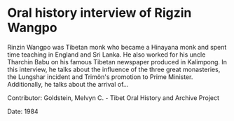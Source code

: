 # Oral history interview of Rigzin Wangpo  
Rinzin Wangpo was Tibetan monk who became a Hinayana monk and spent time teaching in England and Sri Lanka. He also worked for his uncle Tharchin Babu on his famous Tibetan newspaper produced in Kalimpong. In this interview, he talks about the influence of the three great monasteries, the Lungshar incident and Trimön's promotion to Prime Minister. Additionally, he talks about the arrival of... 

Contributor: Goldstein, Melvyn C. - Tibet Oral History and Archive Project  

Date:
1984  


